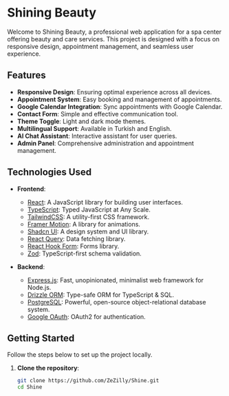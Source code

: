 # Shining Beauty

Welcome to Shining Beauty, a professional web application for a spa center offering beauty and care services. This project is designed with a focus on responsive design, appointment management, and seamless user experience.

## Features

- **Responsive Design**: Ensuring optimal experience across all devices.
- **Appointment System**: Easy booking and management of appointments.
- **Google Calendar Integration**: Sync appointments with Google Calendar.
- **Contact Form**: Simple and effective communication tool.
- **Theme Toggle**: Light and dark mode themes.
- **Multilingual Support**: Available in Turkish and English.
- **AI Chat Assistant**: Interactive assistant for user queries.
- **Admin Panel**: Comprehensive administration and appointment management.

## Technologies Used

- **Frontend**:
  - [React](https://reactjs.org/): A JavaScript library for building user interfaces.
  - [TypeScript](https://www.typescriptlang.org/): Typed JavaScript at Any Scale.
  - [TailwindCSS](https://tailwindcss.com/): A utility-first CSS framework.
  - [Framer Motion](https://www.framer.com/motion/): A library for animations.
  - [Shadcn UI](https://shadcn.dev/): A design system and UI library.
  - [React Query](https://react-query.tanstack.com/): Data fetching library.
  - [React Hook Form](https://react-hook-form.com/): Forms library.
  - [Zod](https://zod.dev/): TypeScript-first schema validation.

- **Backend**:
  - [Express.js](https://expressjs.com/): Fast, unopinionated, minimalist web framework for Node.js.
  - [Drizzle ORM](https://drizzle-orm.dev/): Type-safe ORM for TypeScript & SQL.
  - [PostgreSQL](https://www.postgresql.org/): Powerful, open-source object-relational database system.
  - [Google OAuth](https://developers.google.com/identity/protocols/oauth2): OAuth2 for authentication.

## Getting Started

Follow the steps below to set up the project locally.

1. **Clone the repository**:
   ```sh
   git clone https://github.com/ZeZilly/Shine.git
   cd Shine
